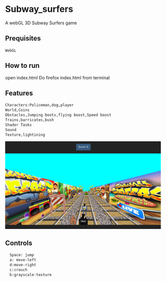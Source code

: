 # Subway_surfers
  A webGL 3D Subway Surfers game
## Prequisites
    WebGL
## How to run
   open index.html
   Do firefox index.html from terminal
## Features   
    Characters:Policeman,dog,player
    World,Coins
    Obstacles,Jumping boots,flying boost,Speed boost
    Trains,barricates,bush
    Shader Tasks
    Sound
    Texture,lightining
    
  ![alt tag](subway_surf.png)
    
##  Controls
      Space: jump
      a: move-left
      d:move-right
      c:crouch
      b:grayscale-texture
